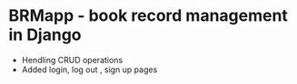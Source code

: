 # BRMapp   -  book record management in Django
-  Hendling CRUD operations
-  Added login, log out , sign up pages
